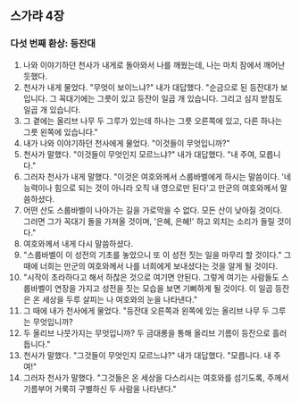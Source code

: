 ## 스가랴 4장

### 다섯 번째 환상: 등잔대
1. 나와 이야기하던 천사가 내게로 돌아와서 나를 깨웠는데, 나는 마치 잠에서 깨어난 듯했다.
2. 천사가 내게 물었다. "무엇이 보이느냐?" 내가 대답했다. "순금으로 된 등잔대가 보입니다. 그 꼭대기에는 그릇이 있고 등잔이 일곱 개 있습니다. 그리고 심지 받침도 일곱 개 있습니다.
3. 그 곁에는 올리브 나무 두 그루가 있는데 하나는 그릇 오른쪽에 있고, 다른 하나는 그릇 왼쪽에 있습니다."
4. 내가 나와 이야기하던 천사에게 물었다. "이것들이 무엇입니까?"
5. 천사가 말했다. "이것들이 무엇인지 모르느냐?" 내가 대답했다. "내 주여, 모릅니다."
6. 그러자 천사가 내게 말했다. "이것은 여호와께서 스룹바벨에게 하시는 말씀이다. '네 능력이나 힘으로 되는 것이 아니라 오직 내 영으로만 된다'고 만군의 여호와께서 말씀하셨다.
7. 어떤 산도 스룹바벨이 나아가는 길을 가로막을 수 없다. 모든 산이 낮아질 것이다. 그러면 그가 꼭대기 돌을 가져올 것이며, '은혜, 은혜!' 하고 외치는 소리가 들릴 것이다."
8. 여호와께서 내게 다시 말씀하셨다.
9. "스룹바벨이 이 성전의 기초를 놓았으니 또 이 성전 짓는 일을 마무리 할 것이다." 그 때에 너희는 만군의 여호와께서 나를 너희에게 보내셨다는 것을 알게 될 것이다.
10. "시작이 초라하다고 해서 하찮은 것으로 여기면 안된다. 그렇게 여기는 사람들도 스룹바벨이 연장을 가지고 성전을 짓는 모습을 보면 기뻐하게 될 것이다. 이 일곱 등잔은 온 세상을 두루 살피는 나 여호와의 눈을 나타낸다."
11. 그 때에 내가 천사에게 물었다. "등잔대 오른쪽과 왼쪽에 있는 올리브 나무 두 그루는 무엇입니까?
12. 두 올리브 나뭇가지는 무엇입니까? 두 금대롱을 통해 올리브 기름이 등잔으로 흘러듭니다."
13. 천사가 말했다. "그것들이 무엇인지 모르느냐?" 내가 대답했다. "모릅니다. 내 주여!"
14. 그러자 천사가 말했다. "그것들은 온 세상을 다스리시는 여호와를 섬기도록, 주께서 기름부어 거룩히 구별하신 두 사람을 나타낸다."